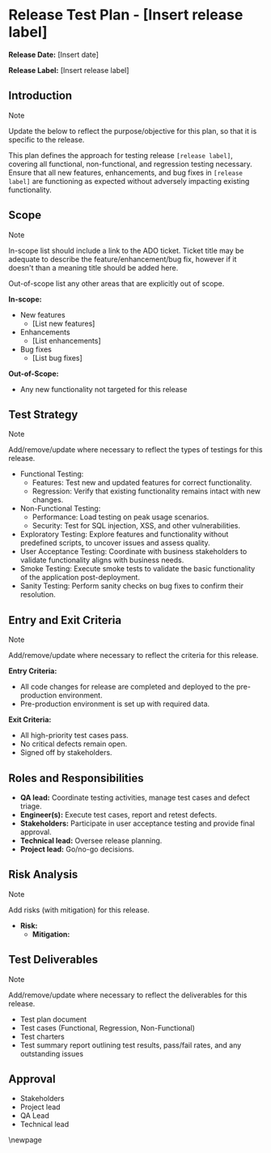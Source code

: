# Release Test Plan - [Insert release label]

**Release Date:** [Insert date]

**Release Label:** [Insert release label]

## Introduction
>[!NOTE]
>Update the below to reflect the purpose/objective for this plan, so that it is specific to the release.

This plan defines the approach for testing release `[release label]`, covering all functional, non-functional, and regression testing necessary.
Ensure that all new features, enhancements, and bug fixes in `[release label]` are functioning as expected without adversely impacting existing functionality.

## Scope
>[!NOTE]
>In-scope list should include a link to the ADO ticket.
>Ticket title may be adequate to describe the feature/enhancement/bug fix,
>however if it doesn't than a meaning title should be added here.
> 
>Out-of-scope list any other areas that are explicitly out of scope.

**In-scope:**
- New features
  - [List new features]
- Enhancements
  - [List enhancements]
- Bug fixes 
  - [List bug fixes]

**Out-of-Scope:**
- Any new functionality not targeted for this release

## Test Strategy
>[!NOTE]
>Add/remove/update where necessary to reflect the types of testings for this release. 
- Functional Testing:
  - Features: Test new and updated features for correct functionality.
  - Regression: Verify that existing functionality remains intact with new changes.
- Non-Functional Testing:
  - Performance: Load testing on peak usage scenarios. 
  - Security: Test for SQL injection, XSS, and other vulnerabilities. 
- Exploratory Testing: Explore features and functionality without predefined scripts, to uncover issues and assess quality.
- User Acceptance Testing: Coordinate with business stakeholders to validate functionality aligns with business needs. 
- Smoke Testing: Execute smoke tests to validate the basic functionality of the application post-deployment. 
- Sanity Testing: Perform sanity checks on bug fixes to confirm their resolution.

## Entry and Exit Criteria
>[!NOTE]
>Add/remove/update where necessary to reflect the criteria for this release.

**Entry Criteria:**
- All code changes for release are completed and deployed to the pre-production environment.
- Pre-production environment is set up with required data.

**Exit Criteria:**
- All high-priority test cases pass.
- No critical defects remain open.
- Signed off by stakeholders.

## Roles and Responsibilities
- **QA lead:** Coordinate testing activities, manage test cases and defect triage.
- **Engineer(s):** Execute test cases, report and retest defects.
- **Stakeholders:** Participate in user acceptance testing and provide final approval.
- **Technical lead:** Oversee release planning. 
- **Project lead:** Go/no-go decisions.

## Risk Analysis
>[!NOTE]
>Add risks (with mitigation) for this release.

- **Risk:**
    - **Mitigation:**

## Test Deliverables
>[!NOTE]
>Add/remove/update where necessary to reflect the deliverables for this release.

- Test plan document
- Test cases (Functional, Regression, Non-Functional)
- Test charters
- Test summary report outlining test results, pass/fail rates, and any outstanding issues

## Approval
- Stakeholders
- Project lead
- QA Lead
- Technical lead

<!-- Leave the rest of this page blank -->
\newpage
